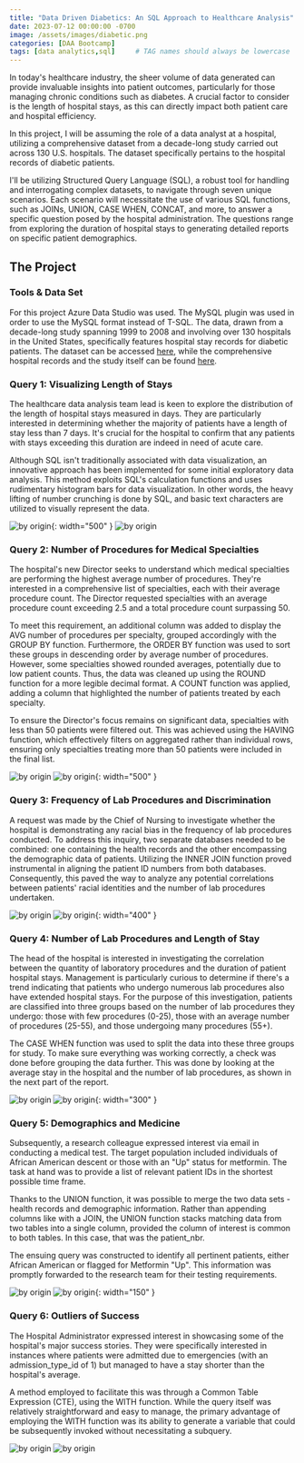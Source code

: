 ```yaml
---
title: "Data Driven Diabetics: An SQL Approach to Healthcare Analysis"
date: 2023-07-12 00:00:00 -0700
image: /assets/images/diabetic.png
categories: [DAA Bootcamp]
tags: [data analytics,sql]     # TAG names should always be lowercase
---
```


In today's healthcare industry, the sheer volume of data generated can provide invaluable insights into patient outcomes, particularly for those managing chronic conditions such as diabetes. A crucial factor to consider is the length of hospital stays, as this can directly impact both patient care and hospital efficiency.

In this project, I will be assuming the role of a data analyst at a hospital, utilizing a comprehensive dataset from a decade-long study carried out across 130 U.S. hospitals. The dataset specifically pertains to the hospital records of diabetic patients.

I'll be utilizing Structured Query Language (SQL), a robust tool for handling and interrogating complex datasets, to navigate through seven unique scenarios. Each scenario will necessitate the use of various SQL functions, such as JOINs, UNION, CASE WHEN, CONCAT, and more, to answer a specific question posed by the hospital administration. The questions range from exploring the duration of hospital stays to generating detailed reports on specific patient demographics.

## The Project

### Tools & Data Set

For this project Azure Data Studio was used. The MySQL plugin was used in order to use the MySQL format instead of T-SQL. The data, drawn from a decade-long study spanning 1999 to 2008 and involving over 130 hospitals in the United States, specifically features hospital stay records for diabetic patients. The dataset can be accessed [here](https://www.kaggle.com/code/iabhishekofficial/prediction-on-hospital-readmission/data?select=diabetic_data.csv), while the comprehensive hospital records and the study itself can be found [here](https://archive.ics.uci.edu/dataset/296/diabetes+130-us+hospitals+for+years+1999-2008).

### Query 1: Visualizing Length of Stays
The healthcare data analysis team lead is keen to explore the distribution of the length of hospital stays measured in days. They are particularly interested in determining whether the majority of patients have a length of stay less than 7 days. It's crucial for the hospital to confirm that any patients with stays exceeding this duration are indeed in need of acute care.

Although SQL isn't traditionally associated with data visualization, an innovative approach has been implemented for some initial exploratory data analysis. This method exploits SQL's calculation functions and uses rudimentary histogram bars for data visualization. In other words, the heavy lifting of number crunching is done by SQL, and basic text characters are utilized to visually represent the data.

![by origin](/assets/images/time_in_hospital_1.png){: width="500" }
![by origin](/assets/images/time_in_hospital_2.png)

### Query 2: Number of Procedures for Medical Specialties
The hospital's new Director seeks to understand which medical specialties are performing the highest average number of procedures. They're interested in a comprehensive list of specialties, each with their average procedure count. The Director requested specialties with an average procedure count exceeding 2.5 and a total procedure count surpassing 50.

To meet this requirement, an additional column was added to display the AVG number of procedures per specialty, grouped accordingly with the GROUP BY function. Furthermore, the ORDER BY function was used to sort these groups in descending order by average number of procedures. However, some specialties showed rounded averages, potentially due to low patient counts. Thus, the data was cleaned up using the ROUND function for a more legible decimal format. A COUNT function was applied, adding a column that highlighted the number of patients treated by each specialty.

To ensure the Director's focus remains on significant data, specialties with less than 50 patients were filtered out. This was achieved using the HAVING function, which effectively filters on aggregated rather than individual rows, ensuring only specialties treating more than 50 patients were included in the final list.

![by origin](/assets/images/surgery_specialty_1.png)
![by origin](/assets/images/surgery_specialty_2.png){: width="500" }

### Query 3: Frequency of Lab Procedures and Discrimination

A request was made by the Chief of Nursing to investigate whether the hospital is demonstrating any racial bias in the frequency of lab procedures conducted. To address this inquiry, two separate databases needed to be combined: one containing the health records and the other encompassing the demographic data of patients. Utilizing the INNER JOIN function proved instrumental in aligning the patient ID numbers from both databases. Consequently, this paved the way to analyze any potential correlations between patients' racial identities and the number of lab procedures undertaken.

![by origin](/assets/images/race_1.png)
![by origin](/assets/images/race_2.png){: width="400" }

### Query 4: Number of Lab Procedures and Length of Stay
The head of the hospital is interested in investigating the correlation between the quantity of laboratory procedures and the duration of patient hospital stays. Management is particularly curious to determine if there's a trend indicating that patients who undergo numerous lab procedures also have extended hospital stays. For the purpose of this investigation, patients are classified into three groups based on the number of lab procedures they undergo: those with few procedures (0-25), those with an average number of procedures (25-55), and those undergoing many procedures (55+).

The CASE WHEN function was used to split the data into these three groups for study. To make sure everything was working correctly, a check was done before grouping the data further. This was done by looking at the average stay in the hospital and the number of lab procedures, as shown in the next part of the report.

![by origin](/assets/images/time_spent_procedures_1.png)
![by origin](/assets/images/time_spent_procedures_2.png){: width="300" }

### Query 5: Demographics and Medicine

Subsequently, a research colleague expressed interest via email in conducting a medical test. The target population included individuals of African American descent or those with an "Up" status for metformin. The task at hand was to provide a list of relevant patient IDs in the shortest possible time frame.

Thanks to the UNION function, it was possible to merge the two data sets - health records and demographic information. Rather than appending columns like with a JOIN, the UNION function stacks matching data from two tables into a single column, provided the column of interest is common to both tables. In this case, that was the patient_nbr.

The ensuing query was constructed to identify all pertinent patients, either African American or flagged for Metformin "Up". This information was promptly forwarded to the research team for their testing requirements.

![by origin](/assets/images/race_metformin_1.png)
![by origin](/assets/images/race_metformin_2.png){: width="150" }

### Query 6: Outliers of Success

The Hospital Administrator expressed interest in showcasing some of the hospital's major success stories. They were specifically interested in instances where patients were admitted due to emergencies (with an admission_type_id of 1) but managed to have a stay shorter than the hospital's average.

A method employed to facilitate this was through a Common Table Expression (CTE), using the WITH function. While the query itself was relatively straightforward and easy to manage, the primary advantage of employing the WITH function was its ability to generate a variable that could be subsequently invoked without necessitating a subquery.

![by origin](/assets/images/Subquery_1.png)
![by origin](/assets/images/Subquery_2.png)
